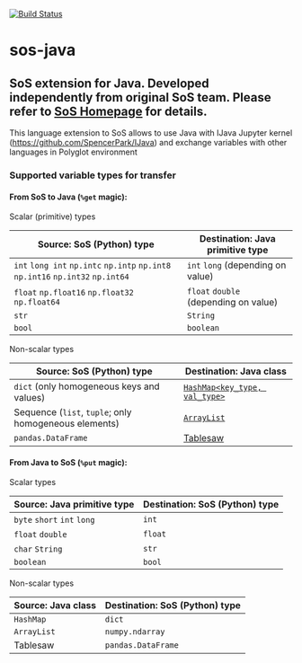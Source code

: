 [![Build Status](https://travis-ci.com/LabShare/sos-java.svg?token=y32446ytnVDog9YoNx32&branch=master)](https://travis-ci.com/LabShare/sos-java)
# sos-java
## SoS extension for Java. Developed independently from original SoS team. Please refer to [SoS Homepage](http://vatlab.github.io/SoS/) for details.

This language extension to SoS allows to use Java with IJava Jupyter kernel (https://github.com/SpencerPark/IJava) and exchange variables with other languages in Polyglot environment

### Supported variable types for transfer

#### From SoS to Java (`%get` magic):

Scalar (primitive) types

| Source: SoS (Python) type                                                       | Destination: Java primitive type       |
|---------------------------------------------------------------------------------|----------------------------------------|
| `int` `long int` `np.intc` `np.intp` `np.int8` `np.int16` `np.int32` `np.int64` |  `int` `long` (depending on value)     |
| `float` `np.float16` `np.float32` `np.float64`                                  |  `float` `double` (depending on value) |
| `str`                                                                           |  `String`                              |
| `bool`                                                                          |  `boolean`                             |

Non-scalar types

| Source: SoS (Python) type                             | Destination: Java class                                                                           |
|-------------------------------------------------------|---------------------------------------------------------------------------------------------------|
| `dict` (only homogeneous keys and values)             | [`HashMap<key_type, val_type>`](https://docs.oracle.com/javase/8/docs/api/java/util/HashMap.html) |
| Sequence (`list`, `tuple`; only homogeneous elements) | [`ArrayList`](https://docs.oracle.com/javase/8/docs/api/java/util/ArrayList.html)                 |
| `pandas.DataFrame`                                    | [Tablesaw](https://github.com/jtablesaw/tablesaw)                                                 |

#### From Java to SoS (`%put` magic):

Scalar types

| Source: Java primitive type                  | Destination: SoS (Python) type |
|----------------------------------------------|--------------------------------|
| `byte` `short` `int` `long`                  | `int`                          |
| `float` `double`                             | `float`                        |
| `char` `String`                              | `str`                          |
| `boolean`                                    | `bool`                         |

Non-scalar types

| Source: Java class | Destination: SoS (Python) type |
|--------------------|--------------------------------|
| `HashMap`          | `dict`                         |
| `ArrayList`        | `numpy.ndarray`                |
| Tablesaw           | `pandas.DataFrame`             |
